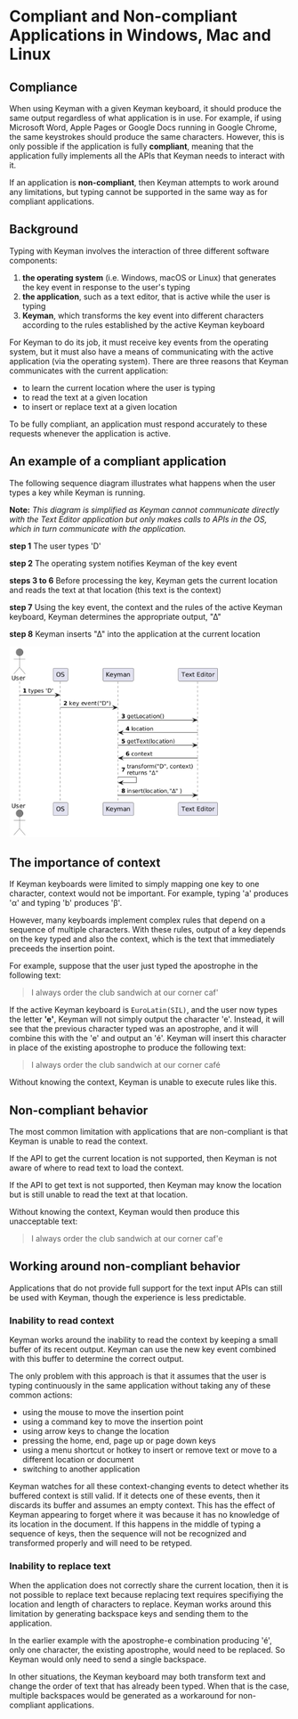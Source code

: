 # Compliant and Non-compliant Applications in Windows, Mac and Linux

## Compliance

When using Keyman with a given Keyman keyboard, it should produce the same output regardless of what application is in use. For example, if using Microsoft Word, Apple Pages or Google Docs running in Google Chrome, the same keystrokes should produce the same characters. However, this is only possible if the application is fully **compliant**, meaning that the application fully implements all the APIs that Keyman needs to interact with it.

If an application is **non-compliant**, then Keyman attempts to work around any limitations, but typing cannot be supported in the same way as for compliant applications.

## Background

Typing with Keyman involves the interaction of three different software components:
1. **the operating system** (i.e. Windows, macOS or Linux) that generates the key event in response to the user's typing
1. **the application**, such as a text editor, that is active while the user is typing
1. **Keyman**, which transforms the key event into different characters according to the rules established by the active Keyman keyboard

For Keyman to do its job, it must receive key events from the operating system, but it must also have a means of communicating with the active application (via the operating system). There are three reasons that Keyman communicates with the current application:
* to learn the current location where the user is typing
* to read the text at a given location
* to insert or replace text at a given location

To be fully compliant, an application must respond accurately to these requests whenever the application is active.

## An example of a compliant application

The following sequence diagram illustrates what happens when the user types a key while Keyman is running.

**Note:** *This diagram is simplified as Keyman cannot communicate directly with the Text Editor application but only makes calls to APIs in the OS, which in turn communicate with the application.*

**step 1** The user types 'D'

**step 2**  The operating system notifies Keyman of the key event

**steps 3 to 6**  Before processing the key, Keyman gets the current location and reads the text at that location (this text is the context)

**step 7**  Using the key event, the context and the rules of the active Keyman keyboard, Keyman determines the appropriate output, "∆"

**step 8** Keyman inserts "∆" into the application at the current location

<img src="./assets/kb0118/compliant-application-sequence.png" width="75%" alt="compliant sequence"/>


## The importance of context

If Keyman keyboards were limited to simply mapping one key to one character, context would not be important. For example, typing 'a' produces '&#x3b1;' and typing 'b' produces '&#x3b2;'.

However, many keyboards implement complex rules that depend on a sequence of multiple characters. With these rules, output of a key depends on the key typed and also the context, which is the text that immediately preceeds the insertion point.

For example, suppose that the user just typed the apostrophe in the following text:

>I always order the club sandwich at our corner caf'


If the active Keyman keyboard is `EuroLatin(SIL)`, and the user now types the letter **'e'**, Keyman will not simply output the character 'e'. Instead, it will see that the previous character typed was an apostrophe, and it will combine this with the 'e' and output an '&#x00e9;'. Keyman will insert this character in place of the existing apostrophe to produce the following text:

>I always order the club sandwich at our corner café


Without knowing the context, Keyman is unable to execute rules like this.

## Non-compliant behavior

The most common limitation with applications that are non-compliant is that Keyman is unable to read the context.

If the API to get the current location is not supported, then Keyman is not aware of where to read text to load the context.

If the API to get text is not supported, then Keyman may know the location but is still unable to read the text at that location.

Without knowing the context, Keyman would then produce this unacceptable text:

>I always order the club sandwich at our corner caf'e

## Working around non-compliant behavior

Applications that do not provide full support for the text input APIs can still be used with Keyman, though the experience is less predictable. 

### Inability to read context

Keyman works around the inability to read the context by keeping a small buffer of its recent output. Keyman can use the new key event combined with this buffer to determine the correct output.

The only problem with this approach is that it assumes that the user is typing continuously in the same application without taking any of these common actions:

- using the mouse to move the insertion point
- using a command key to move the insertion point
- using arrow keys to change the location
- pressing the home, end, page up or page down keys
- using a menu shortcut or hotkey to insert or remove text or move to a different location or document
- switching to another application

Keyman watches for all these context-changing events to detect whether its buffered context is still valid. If it detects one of these events, then it discards its buffer and assumes an empty context. This has the effect of Keyman appearing to forget where it was because it has no knowledge of its location in the document. If this happens in the middle of typing a sequence of keys, then the sequence will not be recognized and transformed properly and will need to be retyped.

### Inability to replace text

When the application does not correctly share the current location, then it is not possible to replace text because replacing text requires specifiying the location and length of characters to replace. Keyman works around this limitation by generating backspace keys and sending them to the application. 

In the earlier example with the apostrophe-e combination producing '&#x00e9;', only one character, the existing apostrophe, would need to be replaced. So Keyman would only need to send a single backspace. 

In other situations, the Keyman keyboard may both transform text and change the order of text that has already been typed. When that is the case, multiple backspaces would be generated as a workaround for non-compliant applications.
